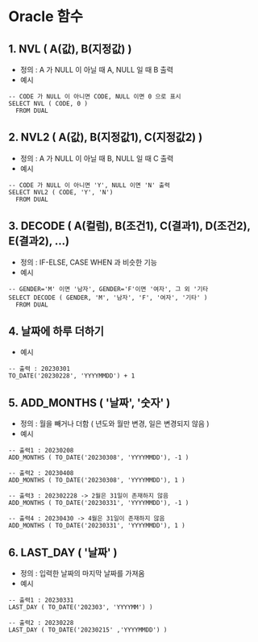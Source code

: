 # Oracle 함수

## 1. NVL ( A(값), B(지정값) )
* 정의 : A 가 NULL 이 아닐 때 A, NULL 일 때 B 출력
* 예시
```
-- CODE 가 NULL 이 아니면 CODE, NULL 이면 0 으로 표시
SELECT NVL ( CODE, 0 )
  FROM DUAL
```

## 2. NVL2 ( A(값), B(지정값1), C(지정값2) )
* 정의 : A 가 NULL 이 아닐 때 B, NULL 일 때 C 출력
* 예시
```
-- CODE 가 NULL 이 아니면 'Y', NULL 이면 'N' 출력
SELECT NVL2 ( CODE, 'Y', 'N')
  FROM DUAL
```

## 3. DECODE ( A(컬럼), B(조건1), C(결과1), D(조건2), E(결과2), ...)
* 정의 : IF-ELSE, CASE WHEN 과 비슷한 기능
* 예시
```
-- GENDER='M' 이면 '남자', GENDER='F'이면 '여자', 그 외 '기타
SELECT DECODE ( GENDER, 'M', '남자', 'F', '여자', '기타' )
  FROM DUAL
```

## 4. 날짜에 하루 더하기
* 예시
```
-- 출력 : 20230301
TO_DATE('20230228', 'YYYYMMDD') + 1
```

## 5. ADD_MONTHS ( '날짜', '숫자' )
* 정의 : 월을 빼거나 더함 ( 년도와 월만 변경, 일은 변경되지 않음 )
* 예시
```
-- 출력1 : 20230208
ADD_MONTHS ( TO_DATE('20230308', 'YYYYMMDD'), -1 )

-- 출력2 : 20230408
ADD_MONTHS ( TO_DATE('20230308', 'YYYYMMDD'), 1 )

-- 출력3 : 202302228 -> 2월은 31일이 존재하지 않음
ADD_MONTHS ( TO_DATE('20230331', 'YYYYMMDD'), -1 )

-- 출력4 : 20230430 -> 4월은 31일이 존재하지 않음
ADD_MONTHS ( TO_DATE('20230331', 'YYYYMMDD'), 1 )
```


## 6. LAST_DAY ( '날짜' )
* 정의 : 입력한 날짜의 마지막 날짜를 가져옴
* 예시
```
-- 출력1 : 20230331
LAST_DAY ( TO_DATE('202303', 'YYYYMM') )

-- 출력2 : 20230228
LAST_DAY ( TO_DATE('20230215' ,'YYYYMMDD') )
```

